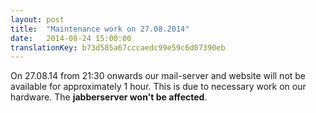 ```yaml
---
layout: post
title:  "Maintenance work on 27.08.2014"
date:   2014-08-24 15:00:00
translationKey: b73d585a67cccaedc99e59c6d07390eb
---
```


On 27.08.14 from 21:30 onwards our mail-server and website will not be available for approximately 1 hour. This is due to necessary work on our hardware. The **jabberserver won't be affected**.
